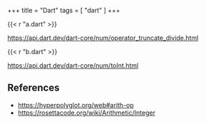+++
title = "Dart"
tags = [ "dart" ]
+++

{{< r "a.dart" >}}

<https://api.dart.dev/dart-core/num/operator_truncate_divide.html>

{{< r "b.dart" >}}

<https://api.dart.dev/dart-core/num/toInt.html>

## References

- <https://hyperpolyglot.org/web#arith-op>
- <https://rosettacode.org/wiki/Arithmetic/Integer>

